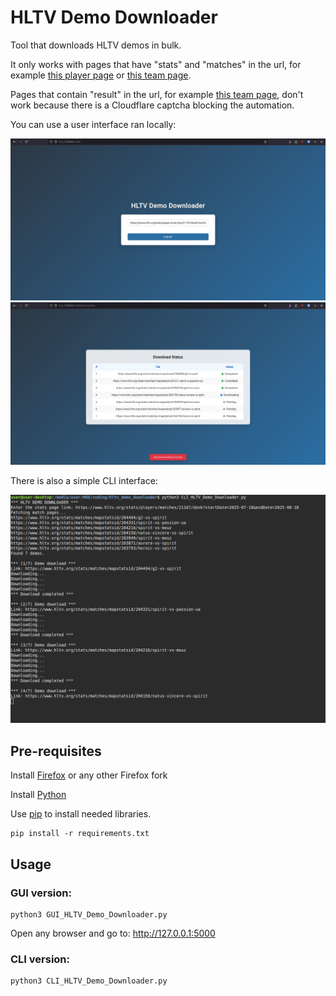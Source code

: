 # **HLTV Demo Downloader**
Tool that downloads HLTV demos in bulk.

It only works with pages that have "stats" and "matches" in the url, for example [this player page](https://www.hltv.org/stats/players/matches/11816/ropz) or [this team page](https://www.hltv.org/stats/teams/matches/9565/vitality).

Pages that contain "result" in the url, for example [this team page](https://www.hltv.org/results?team=9565), don't work because there is a Cloudflare captcha blocking the automation.

You can use a user interface ran locally: 

![Screenshot1](static/img/screenshots/gui_screenshot3.png)
![Screenshot1](static/img/screenshots/gui_screenshot2.png)


There is also a simple CLI interface:

![Screenshot1](static/img/screenshots/cli_screenshot1.png)


## Pre-requisites

Install [Firefox](https://www.firefox.com/en-US/thanks/) or any other Firefox fork


Install [Python](https://www.python.org/downloads/)


Use [pip](https://pip.pypa.io/en/stable/) to install needed libraries.
```
pip install -r requirements.txt
```

## Usage
### GUI version:
```
python3 GUI_HLTV_Demo_Downloader.py
```
Open any browser and go to: http://127.0.0.1:5000



### CLI version:
```
python3 CLI_HLTV_Demo_Downloader.py
```
